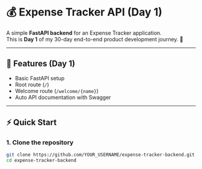 # 💰 Expense Tracker API (Day 1)

A simple **FastAPI backend** for an Expense Tracker application.  
This is **Day 1** of my 30-day end-to-end product development journey. 🚀

---

## 📌 Features (Day 1)
- Basic FastAPI setup
- Root route (`/`)
- Welcome route (`/welcome/{name}`)
- Auto API documentation with Swagger

---

## ⚡ Quick Start

### 1. Clone the repository
```bash
git clone https://github.com/YOUR_USERNAME/expense-tracker-backend.git
cd expense-tracker-backend
